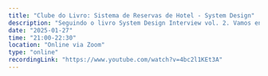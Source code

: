 ```yaml
---
title: "Clube do Livro: Sistema de Reservas de Hotel - System Design"
description: "Seguindo o livro System Design Interview vol. 2. Vamos entrar no cap. 23 - Hotel Reservation System"
date: "2025-01-27"
time: "21:00-22:30"
location: "Online via Zoom"
type: "online"
recordingLink: "https://www.youtube.com/watch?v=4bc2l1KEt3A"
---
```


